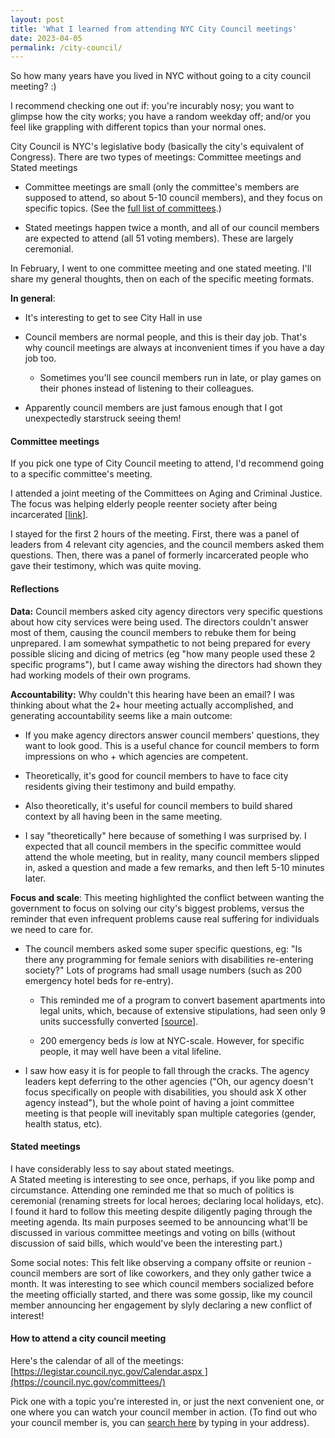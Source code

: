 ```yaml
---
layout: post
title: 'What I learned from attending NYC City Council meetings'
date: 2023-04-05
permalink: /city-council/
---
```


So how many years have you lived in NYC without going to a city council meeting? :) 

I recommend checking one out if: you're incurably nosy; you want to glimpse how the city works; you have a random weekday off; and/or you feel like grappling with different topics than your normal ones. 

City Council is NYC's legislative body (basically the city's equivalent of Congress). There are two types of meetings: Committee meetings and Stated meetings 

-   Committee meetings are small (only the committee's members are supposed to attend, so about 5-10 council members), and they focus on specific topics. (See the [full list of committees](https://council.nyc.gov/committees/).)

-   Stated meetings happen twice a month, and all of our council members are expected to attend (all 51 voting members). These are largely ceremonial. 

In February, I went to one committee meeting and one stated meeting. I'll share my general thoughts, then on each of the specific meeting formats. 

**In general**: 

-   It's interesting to get to see City Hall in use 

-   Council members are normal people, and this is their day job. That's why council meetings are always at inconvenient times if you have a day job too. 

    -   Sometimes you'll see council members run in late, or play games on their phones instead of listening to their colleagues. 

-   Apparently council members are just famous enough that I got unexpectedly starstruck seeing them!  

#### Committee meetings

If you pick one type of City Council meeting to attend, I'd recommend going to a specific committee's meeting. 

I attended a joint meeting of the Committees on Aging and Criminal Justice. The focus was helping elderly people reenter society after being incarcerated [[link](https://legistar.council.nyc.gov/LegislationDetail.aspx?ID=6011314&GUID=9164C635-FBD9-49E1-8FF3-8039AD0FCFF6&Options=&Search=)]. 

I stayed for the first 2 hours of the meeting. First, there was a panel of leaders from 4 relevant city agencies, and the council members asked them questions. Then, there was a panel of formerly incarcerated people who gave their testimony, which was quite moving.  

#### Reflections 

**Data:** Council members asked city agency directors very specific questions about how city services were being used. The directors couldn't answer most of them, causing the council members to rebuke them for being unprepared. I am somewhat sympathetic to not being prepared for every possible slicing and dicing of metrics (eg "how many people used these 2 specific programs"), but I came away wishing the directors had shown they had working models of their own programs. 

**Accountability:** Why couldn't this hearing have been an email? I was thinking about what the 2+ hour meeting actually accomplished, and generating accountability seems like a main outcome:  

-   If you make agency directors answer council members' questions, they want to look good. This is a useful chance for council members to form impressions on who + which agencies are competent. 

-   Theoretically, it's good for council members to have to face city residents giving their testimony and build empathy.

-   Also theoretically, it's useful for council members to build shared context by all having been in the same meeting. 

-   I say "theoretically" here because of something I was surprised by. I expected that all council members in the specific committee would attend the whole meeting, but in reality, many council members slipped in, asked a question and made a few remarks, and then left 5-10 minutes later. 

**Focus and scale**: This meeting highlighted the conflict between wanting the government to focus on solving our city's biggest problems, versus the reminder that even infrequent problems cause real suffering for individuals we need to care for.

-   The council members asked some super specific questions, eg: "Is there any programming for female seniors with disabilities re-entering society?" Lots of programs had small usage numbers (such as 200 emergency hotel beds for re-entry).

    -   This reminded me of a program to convert basement apartments into legal units, which, because of extensive stipulations, had seen only 9 units successfully converted [[source](https://furmancenter.org/files/publications/302.6_Alternative_Housing_Types_-_Final.pdf)].

    -   200 emergency beds *is* low at NYC-scale. However, for specific people, it may well have been a vital lifeline.

-   I saw how easy it is for people to fall through the cracks. The agency leaders kept deferring to the other agencies ("Oh, our agency doesn't focus specifically on people with disabilities, you should ask X other agency instead"), but the whole point of having a joint committee meeting is that people will inevitably span multiple categories (gender, health status, etc).

#### Stated meetings

I have considerably less to say about stated meetings.\
A Stated meeting is interesting to see once, perhaps, if you like pomp and circumstance. Attending one reminded me that so much of politics is ceremonial (renaming streets for local heroes; declaring local holidays, etc). I found it hard to follow this meeting despite diligently paging through the meeting agenda. Its main purposes seemed to be announcing what'll be discussed in various committee meetings and voting on bills (without discussion of said bills, which would've been the interesting part.)

Some social notes: This felt like observing a company offsite or reunion - council members are sort of like coworkers, and they only gather twice a month. It was interesting to see which council members socialized before the meeting officially started, and there was some gossip, like my council member announcing her engagement by slyly declaring a new conflict of interest!

#### How to attend a city council meeting

Here's the calendar of all of the meetings: [https://legistar.council.nyc.gov/Calendar.aspx ](https://council.nyc.gov/committees/)

Pick one with a topic you're interested in, or just the next convenient one, or one where you can watch your council member in action. (To find out who your council member is, you can [search here](https://council.nyc.gov/districts/) by typing in your address).

